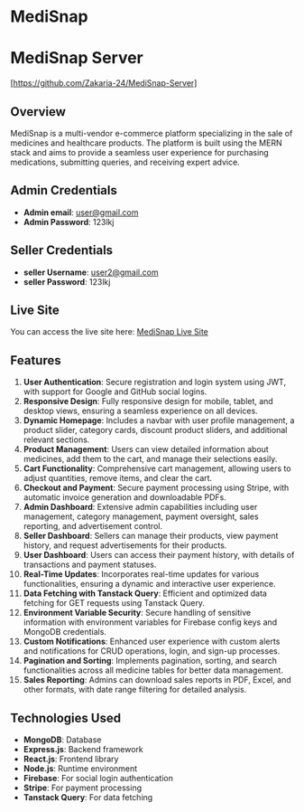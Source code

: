 <!-- # React + Vite

This template provides a minimal setup to get React working in Vite with HMR and some ESLint rules.

Currently, two official plugins are available:

- [@vitejs/plugin-react](https://github.com/vitejs/vite-plugin-react/blob/main/packages/plugin-react/README.md) uses [Babel](https://babeljs.io/) for Fast Refresh
- [@vitejs/plugin-react-swc](https://github.com/vitejs/vite-plugin-react-swc) uses [SWC](https://swc.rs/) for Fast Refresh -->


# MediSnap
# MediSnap Server
  [https://github.com/Zakaria-24/MediSnap-Server]

## Overview
MediSnap is a multi-vendor e-commerce platform specializing in the sale of medicines and healthcare products. The platform is built using the MERN stack and aims to provide a seamless user experience for purchasing medications, submitting queries, and receiving expert advice.

## Admin Credentials
- **Admin email**: user@gmail.com
- **Admin Password**: 123lkj

## Seller Credentials
- **seller Username**: user2@gmail.com
- **seller Password**: 123lkj

## Live Site
You can access the live site here: [MediSnap Live Site](https://medi-snap-f3dd2.web.app)

## Features
1. **User Authentication**: Secure registration and login system using JWT, with support for Google and GitHub social logins.
2. **Responsive Design**: Fully responsive design for mobile, tablet, and desktop views, ensuring a seamless experience on all devices.
3. **Dynamic Homepage**: Includes a navbar with user profile management, a product slider, category cards, discount product sliders, and additional relevant sections.
4. **Product Management**: Users can view detailed information about medicines, add them to the cart, and manage their selections easily.
5. **Cart Functionality**: Comprehensive cart management, allowing users to adjust quantities, remove items, and clear the cart.
6. **Checkout and Payment**: Secure payment processing using Stripe, with automatic invoice generation and downloadable PDFs.
7. **Admin Dashboard**: Extensive admin capabilities including user management, category management, payment oversight, sales reporting, and advertisement control.
8. **Seller Dashboard**: Sellers can manage their products, view payment history, and request advertisements for their products.
9. **User Dashboard**: Users can access their payment history, with details of transactions and payment statuses.
10. **Real-Time Updates**: Incorporates real-time updates for various functionalities, ensuring a dynamic and interactive user experience.
11. **Data Fetching with Tanstack Query**: Efficient and optimized data fetching for GET requests using Tanstack Query.
12. **Environment Variable Security**: Secure handling of sensitive information with environment variables for Firebase config keys and MongoDB credentials.
13. **Custom Notifications**: Enhanced user experience with custom alerts and notifications for CRUD operations, login, and sign-up processes.
14. **Pagination and Sorting**: Implements pagination, sorting, and search functionalities across all medicine tables for better data management.
15. **Sales Reporting**: Admins can download sales reports in PDF, Excel, and other formats, with date range filtering for detailed analysis.

## Technologies Used
- **MongoDB**: Database
- **Express.js**: Backend framework
- **React.js**: Frontend library
- **Node.js**: Runtime environment
- **Firebase**: For social login authentication
- **Stripe**: For payment processing
- **Tanstack Query**: For data fetching
